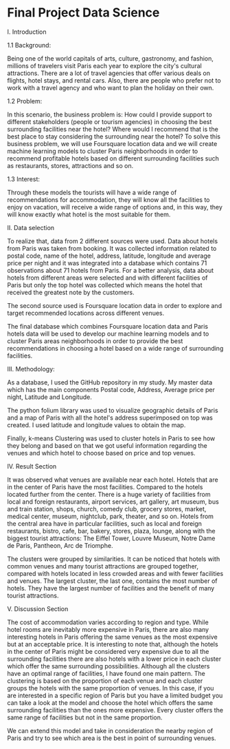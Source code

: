# Final Project Data Science

I. Introduction



1.1 Background:

Being one of the world capitals of arts, culture, gastronomy, and fashion, millions of travelers visit Paris each year to explore the city's cultural attractions. There are a lot of travel agencies that offer various deals on flights, hotel stays, and rental cars. Also, there are people who prefer not to work with a travel agency and who want to plan the holiday on their own.

1.2 Problem:

In this scenario, the business problem is: How could I provide support to different stakeholders (people or tourism agencies) in choosing the best surrounding facilities near the hotel? Where would I recommend that is the best place to stay considering the surrounding near the hotel?
To solve this business problem, we will use Foursquare location data and we will create machine learning models to cluster Paris neighborhoods in order to recommend profitable hotels based on different surrounding facilities such as restaurants, stores, attractions and so on.

1.3 Interest:

Through these models the tourists will have a wide range of recommendations for accommodation, they will know all the facilities to enjoy on vacation, will receive a wide range of options and, in this way, they will know exactly what hotel is the most suitable for them.


II. Data selection


To realize that, data from 2 different sources were used. Data about hotels from Paris was taken from booking. It was collected information related to postal code, name of the hotel, address, latitude, longitude and average price per night and it was integrated into a database which contains 71 observations about 71 hotels from Paris. For a better analysis, data about hotels from different areas were selected and with different facilities of Paris but only the top hotel was collected which means the hotel that received the greatest note by the customers.

The second source used is Foursquare location data in order to explore and target recommended locations across different venues. 

The final database which combines Foursquare location data and Paris hotels data will be used to develop our machine learning models and to cluster Paris areas neighborhoods in order to provide the best recommendations in choosing a hotel based on a wide range of surrounding facilities.


III. Methodology: 


As a database, I used the GitHub repository in my study. My master data which has the main components Postal code, Address, Average price per night, Latitude and Longitude. 

The python folium library was used to visualize geographic details of Paris and a map of Paris with all the hotel's address superimposed on top was created. I used latitude and longitude values to obtain the map. 

Finally, k-means Clustering was used to cluster hotels in Paris to see how they belong and based on that we got useful information regarding the venues and which hotel to choose based on price and top venues. 

IV. Result Section

It was observed what venues are available near each hotel. Hotels that are in the center of Paris have the most facilities. Compared to the hotels located further from the center. There is a huge variety of facilities from local and foreign restaurants, airport services, art gallery, art museum, bus and train station, shops, church, comedy club, grocery stores, market, medical center, museum, nightclub, park, theater, and so on. Hotels from the central area have in particular facilities, such as local and foreign restaurants, bistro, cafe, bar, bakery, stores, plaza, lounge, along with the biggest tourist attractions: The Eiffel Tower, Louvre Museum, Notre Dame de Paris, Pantheon, Arc de Triomphe.

The clusters were grouped by similarities. It can be noticed that hotels with common venues and many tourist attractions are grouped together, compared with hotels located in less crowded areas and with fewer facilities and venues. The largest cluster, the last one, contains the most number of hotels. They have the largest number of facilities and the benefit of many tourist attractions.


V. Discussion Section

The cost of accommodation varies according to region and type. While hotel rooms are inevitably more expensive in Paris, there are also many interesting hotels in Paris offering the same venues as the most expensive but at an acceptable price.
It is interesting to note that, although the hotels in the center of Paris might be considered very expensive due to all the surrounding facilities there are also hotels with a lower price in each cluster which offer the same surrounding possibilities. 
Although all the clusters have an optimal range of facilities, I have found one main pattern. The clustering is based on the proportion of each venue and each cluster groups the hotels with the same proportion of venues. In this case, if you are interested in a specific region of Paris but you have a limited budget you can take a look at the model and choose the hotel which offers the same surrounding facilities than the ones more expensive. Every cluster offers the same range of facilities but not in the same proportion. 

We can extend this model and take in consideration the nearby region of Paris and try to see which area is the best in point of surrounding venues. 
